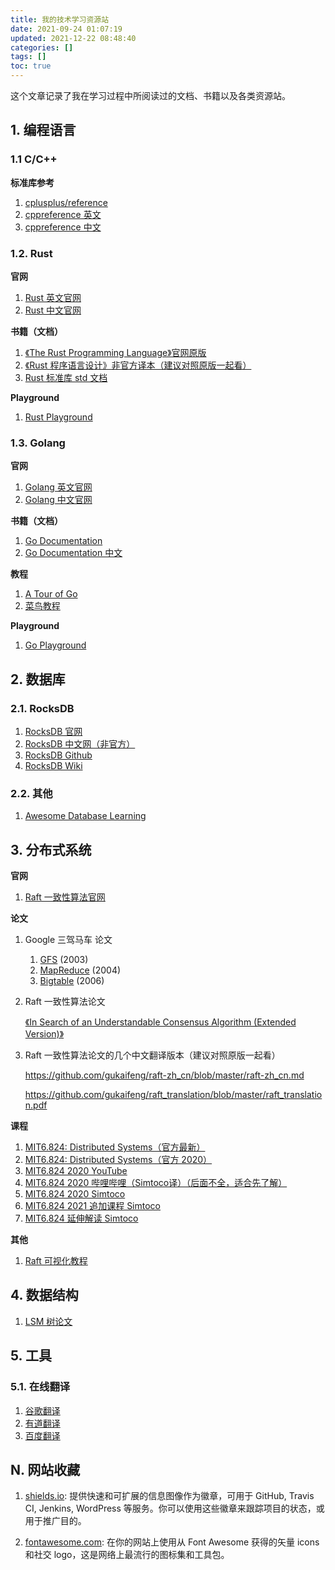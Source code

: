 ```yaml
---
title: 我的技术学习资源站
date: 2021-09-24 01:07:19
updated: 2021-12-22 08:48:40
categories: []
tags: []
toc: true
---
```




这个文章记录了我在学习过程中所阅读过的文档、书籍以及各类资源站。



<!--more-->



## 1. 编程语言



### 1.1 C/C++

**标准库参考**

1. [cplusplus/reference](http://www.cplusplus.com/reference/)
2. [cppreference 英文](https://en.cppreference.com/)
3. [cppreference 中文](https://zh.cppreference.com/)



### 1.2. Rust

**官网**

1. [Rust 英文官网](https://www.rust-lang.org/)
2. [Rust 中文官网](https://www.rust-lang.org/zh-CN/)

**书籍（文档）**

1. [《The Rust Programming Language》官网原版](https://doc.rust-lang.org/book/#the-rust-programming-language)
2. [《Rust 程序语言设计》非官方译本（建议对照原版一起看）](https://kaisery.github.io/trpl-zh-cn/)
3. [Rust 标准库 std 文档](https://doc.rust-lang.org/stable/std/)



**Playground**

1. [Rust Playground](https://play.rust-lang.org/)



### 1.3. Golang

**官网**

1. [Golang 英文官网](https://go.dev/)
2. [Golang 中文官网](https://go-zh.org/)

**书籍（文档）**

1. [Go Documentation](https://go.dev/doc/)
2. [Go Documentation 中文](https://go-zh.org/doc/)

**教程**

1. [A Tour of Go](https://go.dev/tour/welcome/1)
1. [菜鸟教程](https://www.runoob.com/go/)

**Playground**

1. [Go Playground](https://go.dev/play/)





## 2. 数据库



### 2.1. RocksDB



1. [RocksDB 官网](https://rocksdb.org/)
2. [RocksDB 中文网（非官方）](https://rocksdb.org.cn/)
3. [RocksDB Github](https://github.com/facebook/rocksdb)
4. [RocksDB Wiki](https://github.com/facebook/rocksdb/wiki)





### 2.2. 其他

1. [Awesome Database Learning](https://github.com/pingcap/awesome-database-learning)







## 3. 分布式系统





**官网**

1. [Raft 一致性算法官网](https://raft.github.io/)



**论文**

1. Google 三驾马车 论文

    1. [GFS](https://storage.googleapis.com/pub-tools-public-publication-data/pdf/035fc972c796d33122033a0614bc94cff1527999.pdf) (2003)
    2. [MapReduce](https://storage.googleapis.com/pub-tools-public-publication-data/pdf/16cb30b4b92fd4989b8619a61752a2387c6dd474.pdf) (2004)
    3. [Bigtable](https://storage.googleapis.com/pub-tools-public-publication-data/pdf/68a74a85e1662fe02ff3967497f31fda7f32225c.pdf) (2006)

2. Raft 一致性算法论文

    [《In Search of an Understandable Consensus Algorithm (Extended Version)》](http://nil.csail.mit.edu/6.824/2017/papers/raft-extended.pdf)

3. Raft 一致性算法论文的几个中文翻译版本（建议对照原版一起看）

    https://github.com/gukaifeng/raft-zh_cn/blob/master/raft-zh_cn.md

    https://github.com/gukaifeng/raft_translation/blob/master/raft_translation.pdf



**课程**

1. [MIT6.824: Distributed Systems（官方最新）](https://pdos.csail.mit.edu/6.824/)
1. [MIT6.824: Distributed Systems（官方 2020）](http://nil.csail.mit.edu/6.824/2020/)
2. [MIT6.824 2020 YouTube](https://www.youtube.com/playlist?list=PLrw6a1wE39_tb2fErI4-WkMbsvGQk9_UB)
3. [MIT6.824 2020 哔哩哔哩（Simtoco译）（后面不全，适合先了解）](https://www.bilibili.com/video/av91748150)
3. [MIT6.824 2020 Simtoco](https://www.simtoco.com/#/albums?id=1000019)
3. [MIT6.824 2021 追加课程 Simtoco](https://www.simtoco.com/#/albums?id=1000044)
3. [MIT6.824 延伸解读 Simtoco](https://www.simtoco.com/#/albums?id=1000046)



**其他**

1. [Raft 可视化教程](http://thesecretlivesofdata.com/raft/)





## 4. 数据结构

1. [LSM 树论文](https://www.cs.umb.edu/~poneil/lsmtree.pdf)





## 5. 工具

### 5.1. 在线翻译

1. [谷歌翻译](https://translate.google.com/)
2. [有道翻译](https://fanyi.youdao.com/)
3. [百度翻译](https://fanyi.baidu.com/)




## N. 网站收藏

1. [shields.io](https://shields.io/): 提供快速和可扩展的信息图像作为徽章，可用于 GitHub, Travis CI, Jenkins, WordPress 等服务。你可以使用这些徽章来跟踪项目的状态，或用于推广目的。

2. [fontawesome.com](https://fontawesome.com/): 在你的网站上使用从 Font Awesome 获得的矢量 icons 和社交 logo，这是网络上最流行的图标集和工具包。
